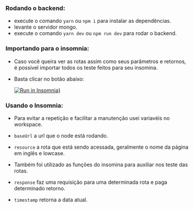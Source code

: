 ### Rodando o backend:
- execute o comando `yarn` ou `npm i` para instalar as dependências.
- levante o servidor mongo.
- execute o comando `yarn dev` ou `npm run dev` para rodar o backend.

### Importando para o insomnia:
- Caso você queira ver as rotas assim como seus parâmetros e retornos, é possivel importar
todos os teste feitos para seu insomina.

- Basta clicar no botão abaixo:

  [![Run in Insomnia}](https://insomnia.rest/images/run.svg)](https://insomnia.rest/run/?label=Sisvep&uri=https%3A%2F%2Fraw.githubusercontent.com%2Fainertec-developer%2Fsisvep-desktop-master%2Fmaster%2Fbackend%2FInsomnia_docs.json)



### Usando o Insomnia:

- Para evitar a repetição e facilitar a manutenção usei variavéis no workspace.

- `baseUrl` a url que o node está rodando.

- `resource` a rota que está sendo acessada, geralmente o nome da página em inglês e lowcase.

- Também foi utilizado as funções do insomina para auxiliar nos teste das rotas.

- `response` faz uma requisição para uma determinada rota e paga determinado retorno.

- `timestamp` retorna a data atual.
